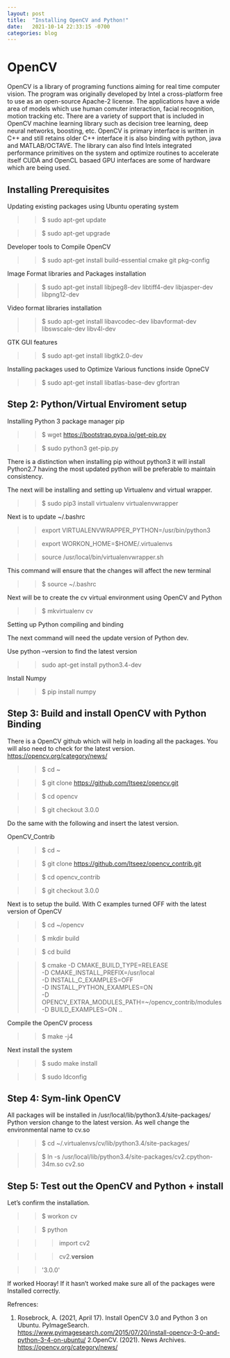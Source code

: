 ```yaml
---
layout: post
title:  "Installing OpenCV and Python!"
date:   2021-10-14 22:33:15 -0700
categories: blog
---
```

# OpenCV 

 OpenCV is a library of programing functions aiming for real time computer vision. The program was originally developed by Intel a cross-platform free to use as an open-source Apache-2 license. The applications have a wide area of models which use human comuter interaction, facial recognition, motion tracking etc. There are a variety of support that is included in OpenCV machine learning library such as decision tree learning, deep neural networks, boosting, etc. OpenCV is primary interface is written in C++ and still retains older C++ interface it is also binding with python, java and MATLAB/OCTAVE. The library can also find Intels integrated performance primitives on the system and optimize routines to accelerate itself CUDA and OpenCL basaed GPU interfaces are some of hardware which are being used. 

## Installing Prerequisites 

 Updating existing packages using Ubuntu operating system

 >> $ sudo apt-get update

 >> $ sudo apt-get upgrade

 Developer tools to Compile OpenCV

 >> $ sudo apt-get install build-essential cmake git pkg-config

 Image Format libraries and Packages installation

 >> $ sudo apt-get install libjpeg8-dev libtiff4-dev libjasper-dev libpng12-dev

 Video format libraries installation

 >> $ sudo apt-get install libavcodec-dev libavformat-dev libswscale-dev libv4l-dev

 GTK GUI features 

 >> $ sudo apt-get install libgtk2.0-dev

 Installing packages used to Optimize Various functions inside OpneCV

 >> $ sudo apt-get install libatlas-base-dev gfortran

## Step 2: Python/Virtual Enviroment setup

 Installing Python 3 package manager pip 

 >> $ wget https://bootstrap.pypa.io/get-pip.py

 >> $ sudo python3 get-pip.py

 There is a distinction when installing pip without python3 it will install Python2.7 having the most updated python will be preferable to maintain consistency.

 The next will be installing and setting up Virtualenv and virtual wrapper. 

 >> $ sudo pip3 install virtualenv virtualenvwrapper

 Next is to update ~/.bashrc 

 >> export VIRTUALENVWRAPPER_PYTHON=/usr/bin/python3

 >> export WORKON_HOME=$HOME/.virtualenvs

 >> source /usr/local/bin/virtualenvwrapper.sh


 This command will ensure that the changes will affect the new terminal

 >> $ source ~/.bashrc

 Next will be to create the cv virtual environment using OpenCV and Python

 >> $ mkvirtualenv cv

 Setting up Python compiling and binding 

 The next command will need the update version of Python dev.

 Use  python –version to find the latest version

 >> sudo apt-get install python3.4-dev

 Install Numpy 

 >> $ pip install numpy

## Step 3: Build and install OpenCV with Python Binding

 There is a OpenCV github which will help in loading all the packages. You will also need to check for the latest version.
  <https://opencv.org/category/news/>

 >> $ cd ~

 >> $ git clone https://github.com/Itseez/opencv.git

 >> $ cd opencv

 >> $ git checkout 3.0.0

 Do the same with the following and insert the latest version.

 OpenCV_Contrib

 >> $ cd ~

 >> $ git clone https://github.com/Itseez/opencv_contrib.git

 >> $ cd opencv_contrib

 >> $ git checkout 3.0.0
 

 Next is to setup the build. With C examples turned OFF with the latest version of OpenCV

 >> $ cd ~/opencv

 >> $ mkdir build

 >> $ cd build

 >> $ cmake -D CMAKE_BUILD_TYPE=RELEASE \
 >> -D CMAKE_INSTALL_PREFIX=/usr/local \
 >> -D INSTALL_C_EXAMPLES=OFF\
 >> -D INSTALL_PYTHON_EXAMPLES=ON \
 >> -D OPENCV_EXTRA_MODULES_PATH=~/opencv_contrib/modules \
 >> -D BUILD_EXAMPLES=ON ..

 Compile the OpenCV process

 >> $ make -j4

 Next install the system 

 >> $ sudo make install

 >> $ sudo ldconfig

## Step 4: Sym-link OpenCV

 All packages will be installed in /usr/local/lib/python3.4/site-packages/
 Python version change to the latest version. As well change the environmental name to cv.so

 >> $ cd ~/.virtualenvs/cv/lib/python3.4/site-packages/

 >> $ ln -s /usr/local/lib/python3.4/site-packages/cv2.cpython-34m.so cv2.so

## Step 5: Test out the OpenCV  and Python + install

 Let’s confirm the installation.
 >> $ workon cv

 >> $ python

 >>> import cv2

 >>> cv2.__version__

 >> '3.0.0'

 If worked Hooray! If it hasn’t worked make sure all of the packages were Installed correctly.

Refrences:
 1. Rosebrock, A. (2021, April 17). Install OpenCV 3.0 and Python 3 on Ubuntu. PyImageSearch. <https://www.pyimagesearch.com/2015/07/20/install-opencv-3-0-and-python-3-4-on-ubuntu/>
 2.OpenCV. (2021). News Archives. <https://opencv.org/category/news/>
